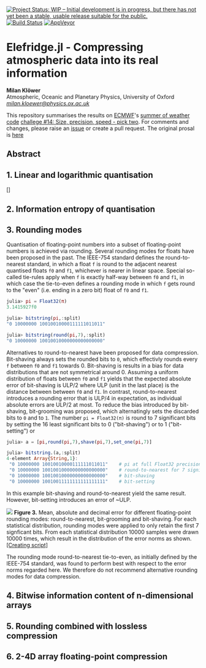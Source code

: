 [![Project Status: WIP – Initial development is in progress, but there has not yet been a stable, usable release suitable for the public.](https://www.repostatus.org/badges/latest/wip.svg)](https://www.repostatus.org/#wip)
[![Build Status](https://travis-ci.com/milankl/Elefridge.jl.svg?branch=master)](https://travis-ci.com/milankl/Elefridge.jl.svg)
[![AppVeyor](https://img.shields.io/appveyor/ci/milankl/Sherlogs-jl?label=Windows&logo=appveyor&logoColor=white)](https://ci.appveyor.com/project/milankl/Sherlogs-jl)


# Elefridge.jl - Compressing atmospheric data into its real information

**Milan Klöwer**\
Atmospheric, Oceanic and Planetary Physics, University of Oxford\
*milan.kloewer@physics.ox.ac.uk*

This repository summarises the results on [ECMWF](https://www.ecmwf.int)'s [summer of weather code](https://esowc.ecmwf.int) [challege #14: Size, precision, speed - pick two](https://github.com/esowc/challenges_2020/issues/4). For comments and changes, please raise an [issue](https://github.com/esowc/Elefridge.jl/issues) or create a pull request. The original prosal is [here](https://github.com/esowc/Elefridge.jl/blob/master/proposal.md)

## Abstract


## 1. Linear and logarithmic quantisation

[]

## 2. Information entropy of quantisation

## 3. Rounding modes

Quantisation of floating-point numbers into a subset of floating-point numbers is achieved via rounding. Several rounding modes for floats have been proposed in the past. The IEEE-754 standard defines the round-to-nearest standard, in which a float `f` is round to the adjacent nearest quantised floats `f0` and `f1`, whichever is nearer in linear space. Special so-called tie-rules apply when `f` is exactly half-way between `f0` and `f1`, in which case the tie-to-even defines a rounding mode in which `f` gets round to the "even" (i.e. ending in a zero bit) float of `f0` and `f1`. 

```julia
julia> pi = Float32(π)
3.1415927f0

julia> bitstring(pi,:split)
"0 10000000 10010010000111111011011"

julia> bitstring(round(pi,7),:split)
"0 10000000 10010010000000000000000"
```

Alternatives to round-to-nearest have been proposed for data compression. Bit-shaving always sets the rounded bits to `0`, which effectivly rounds every `f` between `f0` and `f1` towards 0. Bit-shaving is results in a bias for data distributions that are not symmetrical around 0. Assuming a uniform distribution of floats between `f0` and `f1` yields that the expected absolute error of bit-shaving is ULP/2 where ULP (unit in the last place) is the distance between between `f0` and `f1`. In contrast, round-to-nearest introduces a rounding error that is ULP/4 in expectation, as individual absolute errors are ULP/2 at most. To reduce the bias introduced by bit-shaving, bit-grooming was proposed, which alternatingly sets the discarded bits to `0` and to `1`. The number `pi = Float32(π)` is round to 7 significant bits by setting the 16 least significant bits to 0 ("bit-shaving") or to 1 ("bit-setting") or 

```julia
julia> a = [pi,round(pi,7),shave(pi,7),set_one(pi,7)]

julia> bitstring.(a,:split)
4-element Array{String,1}:
 "0 10000000 10010010000111111011011"    # pi at full Float32 precision
 "0 10000000 10010010000000000000000"    # round-to-nearest for 7 significant bits
 "0 10000000 10010010000000000000000"    # bit-shaving
 "0 10000000 10010011111111111111111"    # bit-setting
```
In this example bit-shaving and round-to-nearest yield the same result. However, bit-setting introduces an error of ~ULP.

![](https://github.com/esowc/Elefridge.jl/blob/master/plots/groom_vs_round.png)
**Figure 3.** Mean, absolute and decimal error for different floating-point rounding modes: round-to-nearest, bit-grooming and bit-shaving. For each statistical distribution, rounding modes were applied to only retain the first 7 signficant bits. From each statistical distribution 10000 samples were drawn 10000 times, which result in the distribution of the error norms as shown. [[Creating script]](https://github.com/esowc/Elefridge.jl/blob/master/wip/groom_vs_round.jl)

The rounding mode round-to-nearest tie-to-even, as initially defined by the IEEE-754 standard, was found to perform best with respect to the error norms regarded here. We therefore do not recommend alternative rounding modes for data compression.

## 4. Bitwise information content of n-dimensional arrays

## 5. Rounding combined with lossless compression

## 6. 2-4D array floating-point compression
